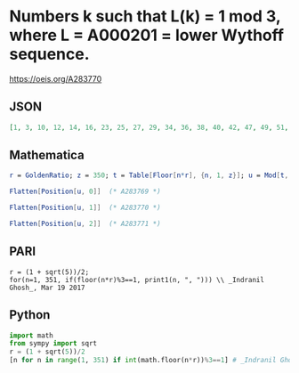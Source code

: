 # Numbers k such that L\(k\) \= 1 mod 3, where L \= A000201 \= lower Wythoff sequence\.
https://oeis.org/A283770
## JSON
```JSON
[1, 3, 10, 12, 14, 16, 23, 25, 27, 29, 34, 36, 38, 40, 42, 47, 49, 51, 53, 55, 60, 62, 64, 66, 73, 75, 77, 79, 86, 88, 90, 92, 99, 101, 103, 105, 112, 114, 116, 118, 123, 125, 127, 129, 131, 136, 138, 140, 142, 144, 149, 151, 153, 155, 162, 164, 166, 168, 175]
```
## Mathematica
```Mathematica
r = GoldenRatio; z = 350; t = Table[Floor[n*r], {n, 1, z}]; u = Mod[t, 3];
```
```Mathematica
Flatten[Position[u, 0]]  (* A283769 *)
```
```Mathematica
Flatten[Position[u, 1]]  (* A283770 *)
```
```Mathematica
Flatten[Position[u, 2]]  (* A283771 *)
```
## PARI
```PARI
r = (1 + sqrt(5))/2;
for(n=1, 351, if(floor(n*r)%3==1, print1(n, ", "))) \\ _Indranil Ghosh_, Mar 19 2017
```
## Python
```Python
import math
from sympy import sqrt
r = (1 + sqrt(5))/2
[n for n in range(1, 351) if int(math.floor(n*r))%3==1] # _Indranil Ghosh_, Mar 19 2017
```
